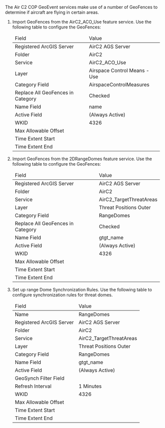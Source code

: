 <p>The Air C2 COP GeoEvent services make use of a number of GeoFences to determine if aircraft are flying in certain areas.</p>
<ol class="steps">
  <li>Import GeoFences from the AirC2_ACO_Use feature service. Use the following table to configure the GeoFences:</li>
  <table class="bordered stripe lined-columns lined-rows">
				<thead>
					<tr>
						<td>Field</td>
						<td>Value</td>
					</tr>
				</thead>
				<tbody>
				<tr>
					<td>Registered ArcGIS Server</td>
					<td>AirC2 AGS Server</td>
				</tr>
				<tr>
					<td>Folder</td>
					<td>AirC2</td>
				</tr>
				<tr>
					<td>Service</td>
					<td>AirC2_ACO_Use</td>
				</tr>
				<tr>
					<td>Layer</td>
					<td>Airspace Control Means - Use</td>
				</tr>
				<tr>
					<td>Category Field</td>
					<td>AirspaceControlMeasures</td>
				</tr>
				<tr>
					<td>Replace All GeoFences in Category</td>
					<td>Checked</td>
				</tr>
				<tr>
					<td>Name Field</td>
					<td>name</td>
				</tr>
				<tr>
					<td>Active Field</td>
					<td>(Always Active)</td>
				</tr>
				<tr>
					<td>WKID</td>
					<td>4326</td>
				</tr>
				<tr>
					<td>Max Allowable Offset</td>
					<td> </td>
				</tr>
				<tr>
					<td>Time Extent Start</td>
					<td> </td>
				</tr>
				<tr>
					<td>Time Extent End</td>
					<td> </td>
				</tr>
				</tbody>
			</table>
  <li>Import GeoFences from the 2DRangeDomes feature service. Use the following table to configure the GeoFences:</li>
			<table class="bordered stripe lined-columns lined-rows">
				<thead>
					<tr>
						<td>Field</td>
						<td>Value</td>
					</tr>
				</thead>
				<tbody>
				<tr>
					<td>Registered ArcGIS Server</td>
					<td>AirC2 AGS Server</td>
				</tr>
				<tr>
					<td>Folder</td>
					<td>AirC2</td>
				</tr>
				<tr>
					<td>Service</td>
					<td>AirC2_TargetThreatAreas</td>
				</tr>
				<tr>
					<td>Layer</td>
					<td>Threat Positions Outer</td>
				</tr>
				<tr>
					<td>Category Field</td>
					<td>RangeDomes</td>
				</tr>
				<tr>
					<td>Replace All GeoFences in Category</td>
					<td>Checked</td>
				</tr>
				<tr>
					<td>Name Field</td>
					<td>gtgt_name</td>
				</tr>
				<tr>
					<td>Active Field</td>
					<td>(Always Active)</td>
				</tr>
				<tr>
					<td>WKID</td>
					<td>4326</td>
				</tr>
				<tr>
					<td>Max Allowable Offset</td>
					<td></td>
				</tr>
				<tr>
					<td>Time Extent Start</td>
					<td></td>
				</tr>
				<tr>
					<td>Time Extent End</td>
					<td></td>
				</tr>
				</tbody>
			</table>
			
  <li>Set up range Dome Synchronization Rules. Use the following table to configure synchronization rules for threat domes.</li>

<table class="bordered stripe lined-columns lined-rows">
				<thead>
					<tr>
						<td>Field</td>
						<td>Value</td>
					</tr>
				</thead>
				<tbody>
				<tr>
					<td>Name</td>
					<td>RangeDomes</td>
				</tr>
				<tr>
					<td>Registered ArcGIS Server</td>
					<td>AirC2 AGS Server</td>
				</tr>
				<tr>
					<td>Folder</td>
					<td>AirC2</td>
				</tr>
				<tr>
					<td>Service</td>
					<td>AirC2_TargetThreatAreas</td>
				</tr>
				<tr>
					<td>Layer</td>
					<td>Threat Positions Outer</td>
				</tr>
				<tr>
					<td>Category Field</td>
					<td>RangeDomes</td>
				</tr>
				<tr>
					<td>Name Field</td>
					<td>gtgt_name</td>
				</tr>
				<tr>
					<td>Active Field</td>
					<td>(Always Active)</td>
				</tr>
				<tr>
					<td>GeoSynch Filter Field</td>
					<td></td>
				</tr>
				<tr>
					<td>Refresh Interval</td>
					<td>1 Minutes</td>
				</tr>
				<tr>
					<td>WKID</td>
					<td>4326</td>
				</tr>
				<tr>
					<td>Max Allowable Offset</td>
					<td></td>
				</tr>
				<tr>
					<td>Time Extent Start</td>
					<td></td>
				</tr>
				<tr>
					<td>Time Extent End</td>
					<td></td>
				</tr>
				</tbody>
			</table>
		</ol>
